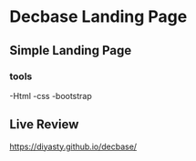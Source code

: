 # Decbase Landing Page
## Simple Landing Page
### tools
-Html
-css
-bootstrap

## Live Review 

https://diyasty.github.io/decbase/

